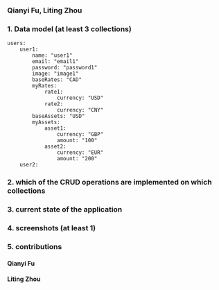 ### Qianyi Fu, Liting Zhou

### 1. Data model (at least 3 collections)

```
users:
    user1:
        name: "user1"
        email: "email1"
        password: "password1"
        image: "image1"
        baseRates: "CAD"
        myRates:
            rate1:
                currency: "USD"
            rate2:
                currency: "CNY"
        baseAssets: "USD"
        myAssets:
            asset1:
                currency: "GBP"
                amount: "100"
            asset2:
                currency: "EUR"
                amount: "200"
    user2:
```

### 2. which of the CRUD operations are implemented on which collections

### 3. current state of the application

### 4. screenshots (at least 1)

### 5. contributions

#### Qianyi Fu

#### Liting Zhou
